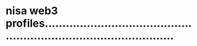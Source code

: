 # nisa web3 profiles..........................................................................................
